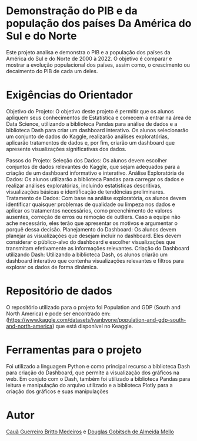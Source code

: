 # Demonstração do PIB e da população dos países Da América do Sul e do Norte

Este projeto analisa e demonstra o PIB e a população dos países da América do Sul e do Norte de 2000 à 2022. O objetivo é comparar e mostrar a evolução populacional dos países, assim como, o crescimento ou decaimento do PIB de cada um deles.

# Exigências do Orientador

Objetivo do Projeto:
O objetivo deste projeto é permitir que os alunos apliquem seus conhecimentos de Estatística e comecem a entrar na área de Data Science, utilizando a biblioteca Pandas para análise de dados e a biblioteca Dash para criar um dashboard interativo. Os alunos selecionarão um conjunto de dados do Kaggle, realizarão análises exploratórias, aplicarão tratamentos de dados e, por fim, criarão um dashboard que apresente visualizações significativas dos dados.

Passos do Projeto:
Seleção dos Dados: Os alunos devem escolher conjuntos de dados relevantes do Kaggle, que sejam adequados para a criação de um dashboard informativo e interativo.
Análise Exploratória de Dados: Os alunos utilizarão a biblioteca Pandas para carregar os dados e realizar análises exploratórias, incluindo estatísticas descritivas, visualizações básicas e identificação de tendências preliminares.
Tratamento de Dados: Com base na análise exploratória, os alunos devem identificar quaisquer problemas de qualidade ou limpeza nos dados e aplicar os tratamentos necessários, como preenchimento de valores ausentes, correção de erros ou remoção de outliers. Caso a equipe não ache necessário, eles terão que apresentar os motivos e argumentar o porquê dessa decisão.
Planejamento do Dashboard: Os alunos devem planejar as visualizações que desejam incluir no dashboard. Eles devem considerar o público-alvo do dashboard e escolher visualizações que transmitam efetivamente as informações relevantes.
Criação do Dashboard utilizando Dash: Utilizando a biblioteca Dash, os alunos criarão um dashboard interativo que contenha visualizações relevantes e filtros para explorar os dados de forma dinâmica.

# Repositório de dados

O repositório utilizado para o projeto foi Population and GDP (South and North America) e pode ser encontrado em: (https://www.kaggle.com/datasets/ivanbyone/population-and-gdp-south-and-north-america) que está disponível no Keaggle. 

# Ferramentas para o projeto

Foi utilizado a linguagem Python e como principal recurso a biblioteca Dash para criação do Dashboard, que permite a visualização dos gráficos na web. Em conjuto com o Dash, também foi utilizado a biblioteca Pandas para leitura e manipulação do arquivo utilizado e a biblioteca Plotly para a criação dos gráficos e suas manipulações

# Autor
[Cauã Guerreiro Britto Medeiros](https://github.com/cauagbm11) e [Douglas Gobitsch de Almeida Mello](https://github.com/douglasgobitsch)




